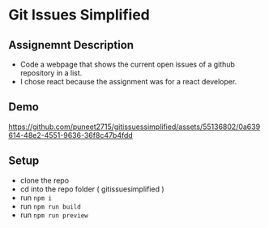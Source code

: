 # Git Issues Simplified

## Assignemnt Description
 - Code a webpage that shows the current open issues of a github repository in a list.
 - I chose react because the assignment was for a react developer.

## Demo
https://github.com/puneet2715/gitissuessimplified/assets/55136802/0a639614-48e2-4551-9636-36f8c47b4fdd

## Setup
 - clone the repo
 - cd into the repo folder ( gitissuesimplified ) 
 - run ``` npm i ```
 - run ``` npm run build ```
 - run ``` npm run preview ```

